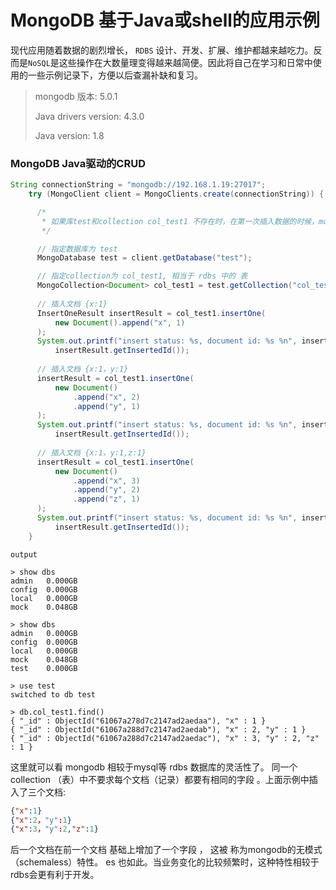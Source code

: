 # MongoDB 基于Java或shell的应用示例



现代应用随着数据的剧烈增长， `RDBS` 设计、开发、扩展、维护都越来越吃力。反而是`NoSQL`是这些操作在大数量理变得越来越简便。因此将自己在学习和日常中使用的一些示例记录下，方便以后查漏补缺和复习。



> mongodb 版本: 5.0.1
>
> Java drivers version: 4.3.0
>
> Java version: 1.8



### MongoDB Java驱动的CRUD

```java
String connectionString = "mongodb://192.168.1.19:27017";
    try (MongoClient client = MongoClients.create(connectionString)) {

      /*
       * 如果库test和collection col_test1 不存在时，在第一次插入数据的时候，mongodb会自动创建。
       */

      // 指定数据库为 test
      MongoDatabase test = client.getDatabase("test");

      // 指定collection为 col_test1, 相当于 rdbs 中的 表
      MongoCollection<Document> col_test1 = test.getCollection("col_test1");
	
	  // 插入文档 {x:1}
      InsertOneResult insertResult = col_test1.insertOne(
          new Document().append("x", 1)
      );
      System.out.printf("insert status: %s, document id: %s %n", insertResult.wasAcknowledged(),
          insertResult.getInsertedId());
	
	  // 插入文档 {x:1，y:1}
      insertResult = col_test1.insertOne(
          new Document()
              .append("x", 2)
              .append("y", 1)
      );
      System.out.printf("insert status: %s, document id: %s %n", insertResult.wasAcknowledged(),
          insertResult.getInsertedId());
          
      // 插入文档 {x:1，y:1,z:1}
      insertResult = col_test1.insertOne(
          new Document()
              .append("x", 3)
              .append("y", 2)
              .append("z", 1)
      );
      System.out.printf("insert status: %s, document id: %s %n", insertResult.wasAcknowledged(),
          insertResult.getInsertedId());
    }
```

`output`

```shell
> show dbs
admin   0.000GB
config  0.000GB
local   0.000GB
mock    0.048GB

> show dbs
admin   0.000GB
config  0.000GB
local   0.000GB
mock    0.048GB
test    0.000GB

> use test
switched to db test

> db.col_test1.find()
{ "_id" : ObjectId("61067a278d7c2147ad2aedaa"), "x" : 1 }
{ "_id" : ObjectId("61067a288d7c2147ad2aedab"), "x" : 2, "y" : 1 }
{ "_id" : ObjectId("61067a288d7c2147ad2aedac"), "x" : 3, "y" : 2, "z" : 1 }
```

这里就可以看 mongodb 相较于mysql等 rdbs 数据库的灵活性了。 同一个 collection （表）中不要求每个文档（记录）都要有相同的字段 。上面示例中插入了三个文档:

```json
{"x":1}
{"x":2，"y":1}
{"x":3，"y":2,"z":1}
```

后一个文档在前一个文档 基础上增加了一个字段 ， 这被 称为mongodb的无模式（schemaless）特性。 es 也如此。当业务变化的比较频繁时，这种特性相较于rdbs会更有利于开发。

